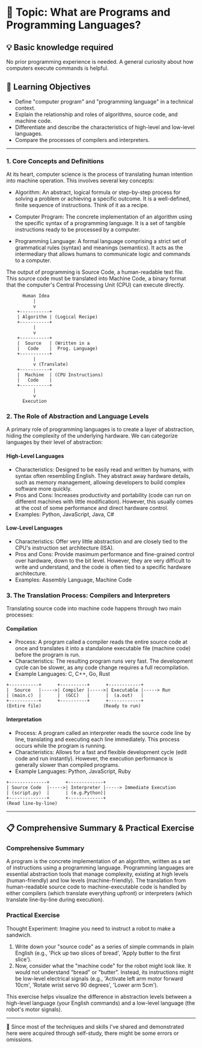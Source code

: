 # 📖 Topic: What are Programs and Programming Languages?

## 💡 Basic knowledge required

No prior programming experience is needed. A general curiosity about how computers execute commands is helpful.

## 🎯 Learning Objectives

- Define "computer program" and "programming language" in a technical context.
- Explain the relationship and roles of algorithms, source code, and machine code.
- Differentiate and describe the characteristics of high-level and low-level languages.
- Compare the processes of compilers and interpreters.

---

### 1. Core Concepts and Definitions

At its heart, computer science is the process of translating human intention into machine operation. This involves several key concepts:

- Algorithm: An abstract, logical formula or step-by-step process for solving a problem or achieving a specific outcome. It is a well-defined, finite sequence of instructions. Think of it as a recipe.

- Computer Program: The concrete implementation of an algorithm using the specific syntax of a programming language. It is a set of tangible instructions ready to be processed by a computer.

- Programming Language: A formal language comprising a strict set of grammatical rules (syntax) and meanings (semantics). It acts as the intermediary that allows humans to communicate logic and commands to a computer.

The output of programming is Source Code, a human-readable text file. This source code must be translated into Machine Code, a binary format that the computer's Central Processing Unit (CPU) can execute directly.

```
      Human Idea
          |
          v
    +-----------+
    | Algorithm | (Logical Recipe)
    +-----------+
          |
          v
    +-----------+
    |  Source   | (Written in a
    |   Code    |  Prog. Language)
    +-----------+
          |
          v (Translate)
    +-----------+
    |  Machine  | (CPU Instructions)
    |   Code    |
    +-----------+
          |
          v
      Execution
```

### 2. The Role of Abstraction and Language Levels

A primary role of programming languages is to create a layer of abstraction, hiding the complexity of the underlying hardware. We can categorize languages by their level of abstraction:

#### High-Level Languages

- Characteristics: Designed to be easily read and written by humans, with syntax often resembling English. They abstract away hardware details, such as memory management, allowing developers to build complex software more quickly.
- Pros and Cons: Increases productivity and portability (code can run on different machines with little modification). However, this usually comes at the cost of some performance and direct hardware control.
- Examples: Python, JavaScript, Java, C#

#### Low-Level Languages

- Characteristics: Offer very little abstraction and are closely tied to the CPU's instruction set architecture (ISA).
- Pros and Cons: Provide maximum performance and fine-grained control over hardware, down to the bit level. However, they are very difficult to write and understand, and the code is often tied to a specific hardware architecture.
- Examples: Assembly Language, Machine Code

### 3. The Translation Process: Compilers and Interpreters

Translating source code into machine code happens through two main processes:

#### Compilation

- Process: A program called a compiler reads the entire source code at once and translates it into a standalone executable file (machine code) before the program is run.
- Characteristics: The resulting program runs very fast. The development cycle can be slower, as any code change requires a full recompilation.
- Example Languages: C, C++, Go, Rust

```
+-----------+      +----------+      +------------+
|  Source   |----->| Compiler |----->| Executable |-----> Run
| (main.c)  |      |  (GCC)   |      |  (a.out)   |
+-----------+      +----------+      +------------+
(Entire file)                       (Ready to run)
```

#### Interpretation

- Process: A program called an interpreter reads the source code line by line, translating and executing each line immediately. This process occurs while the program is running.
- Characteristics: Allows for a fast and flexible development cycle (edit code and run instantly). However, the execution performance is generally slower than compiled programs.
- Example Languages: Python, JavaScript, Ruby

```
+--------------+      +-------------+
| Source Code  |----->| Interpreter |-----> Immediate Execution
| (script.py)  |      | (e.g.Python)|
+--------------+      +-------------+
(Read line-by-line)
```

---

## 📋 Comprehensive Summary & Practical Exercise

### Comprehensive Summary

A program is the concrete implementation of an algorithm, written as a set of instructions using a programming language. Programming languages are essential abstraction tools that manage complexity, existing at high levels (human-friendly) and low levels (machine-friendly). The translation from human-readable source code to machine-executable code is handled by either compilers (which translate everything upfront) or interpreters (which translate line-by-line during execution).

### Practical Exercise

Thought Experiment: Imagine you need to instruct a robot to make a sandwich.

1.  Write down your "source code" as a series of simple commands in plain English (e.g., 'Pick up two slices of bread', 'Apply butter to the first slice').
2.  Now, consider what the "machine code" for the robot might look like. It would not understand "bread" or "butter". Instead, its instructions might be low-level electrical signals (e.g., 'Activate left arm motor forward 10cm', 'Rotate wrist servo 90 degrees', 'Lower arm 5cm').

This exercise helps visualize the difference in abstraction levels between a high-level language (your English commands) and a low-level language (the robot's motor signals).

---

📍 Since most of the techniques and skills I've shared and demonstrated here were acquired through self-study, there might be some errors or omissions.
